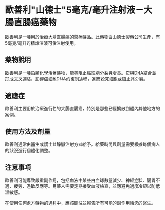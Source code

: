 
  # 歐善利"山德士"5毫克/毫升注射液－大腸直腸癌藥物

  歐善利是一種用於治療大腸直腸癌的醫療藥品。此藥物由山德士製藥公司生產，有5毫克/毫升的精煉溶液可供注射使用。

  ## 藥物說明
  歐善利是一種鉑類化學治療藥物，能夠阻止癌細胞分裂與增長。它與DNA結合並形成交叉連結，影響癌細胞DNA的復制過程，進而殺死細胞或阻止其分裂。

  ## 適應症
  歐善利主要用於治療進行性的大腸直腸癌，特別是那些已經擴散到體內其他地方的案例。

  ## 使用方法及劑量
  歐善利通常由醫生或護士以靜脈注射方式給予。給藥時間與劑量需要根據每個病人的狀況進行個體化調整。

  ## 注意事項
  歐善利可能導致嚴重副作用，包括血液中某些白血球數量減少、神經症狀、腸胃不適、疲勞、過敏反應等。用藥人需要定期接受血液檢查，並應避免過度冷卻以防低溫敏感。

  在使用任何處方藥物的過程中，應該關注並報告所有可能的副作用給您的醫生。